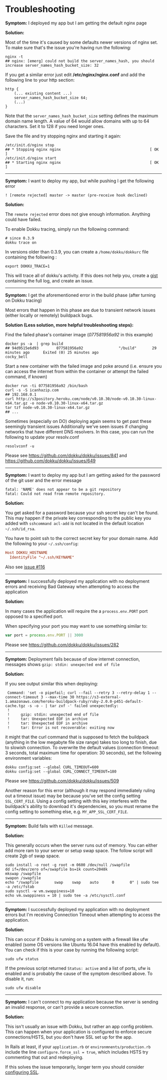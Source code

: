 # Troubleshooting

__Symptom:__ I deployed my app but I am getting the default nginx page

__Solution:__

Most of the time it's caused by some defaults newer versions of nginx set. To make sure that's the issue you're having run the following:

```shell
nginx -t
## nginx: [emerg] could not build the server_names_hash, you should increase server_names_hash_bucket_size: 32
```

If you get a similar error just edit __/etc/nginx/nginx.conf__ and add the following line to your http section:

```nginx
http {
    (... existing content ...)
    server_names_hash_bucket_size 64;
    (...)
}
```

Note that the `server_names_hash_bucket_size` setting defines the maximum domain name length.
A value of 64 would allow domains with up to 64 characters. Set it to 128 if you need longer ones.

Save the file and try stopping nginx and starting it again:

```shell
/etc/init.d/nginx stop
## * Stopping nginx nginx                                        [ OK ]
/etc/init.d/nginx start
## * Starting nginx nginx                                        [ OK ]
```

***

__Symptom:__ I want to deploy my app, but while pushing I get the following error

    ! [remote rejected] master -> master (pre-receive hook declined)

__Solution:__

The `remote rejected` error does not give enough information. Anything could have failed.

To enable Dokku tracing, simply run the following command:

```shell
# since 0.3.9
dokku trace on
```

In versions older than 0.3.9, you can create a `/home/dokku/dokkurc` file containing the following :

```shell
export DOKKU_TRACE=1
```

This will trace all of dokku's activity. If this does not help you, create a [gist](https://gist.github.com) containing the full log, and create an issue.

***

__Symptom:__ I get the aforementioned error in the build phase (after turning on Dokku tracing)

  Most errors that happen in this phase are due to transient network issues (either locally or remotely) buildpack bugs.

__Solution (Less solution, more helpful troubleshooting steps):__

  Find the failed phase's container image (*077581956a92* in this example)

```shell
docker ps -a  | grep build
## 94d9515e6d93        077581956a92                "/build"       29 minutes ago      Exited (0) 25 minutes ago                       cocky_bell
```

  Start a new container with the failed image and poke around (i.e. ensure you can access the internet from within the container or attempt the failed command, if known)

```shell
docker run -ti 077581956a92 /bin/bash
curl -s -S icanhazip.com
## 192.168.0.1
curl http://s3pository.heroku.com/node/v0.10.30/node-v0.10.30-linux-x64.tar.gz -o node-v0.10.30-linux-x64.tar.gz
tar tzf node-v0.10.30-linux-x64.tar.gz
## ...
```

  Sometimes (especially on DO) deploying again seems to get past these seemingly transient issues
  Additionally we've seen issues if changing networks that have different DNS resolvers. In this case, you can run the following to update your resolv.conf

```shell
resolvconf -u
```

Please see https://github.com/dokku/dokku/issues/841 and https://github.com/dokku/dokku/issues/649

***

__Symptom:__ I want to deploy my app but I am getting asked for the password of the git user and the error message

    fatal: 'NAME' does not appear to be a git repository
    fatal: Could not read from remote repository.

__Solution:__

You get asked for a password because your ssh secret key can't be found. This may happen if the private key corresponding to the public key you added with `sshcommand acl-add` is not located in the default location `~/.ssh/id_rsa`.

You have to point ssh to the correct secret key for your domain name. Add the following to your `~/.ssh/config`:

```ini
Host DOKKU_HOSTNAME
  IdentityFile "~/.ssh/KEYNAME"
```

Also see [issue #116](https://github.com/dokku/dokku/issues/116)

***

__Symptom:__ I successfully deployed my application with no deployment errors and receiving Bad Gateway when attempting to access the application

__Solution:__

In many cases the application will require the a `process.env.PORT` port opposed to a specified port.

When specifying your port you may want to use something similar to:

```javascript
var port = process.env.PORT || 3000
```

Please see https://github.com/dokku/dokku/issues/282

***

__Symptom:__ Deployment fails because of slow internet connection, messages shows `gzip: stdin: unexpected end of file`

__Solution:__

If you see output similar this when deploying:

```
 Command: 'set -o pipefail; curl --fail --retry 3 --retry-delay 1 --connect-timeout 3 --max-time 30 https://s3-external-1.amazonaws.com/heroku-buildpack-ruby/ruby-2.0.0-p451-default-cache.tgz -s -o - | tar zxf -' failed unexpectedly:
 !
 !     gzip: stdin: unexpected end of file
 !     tar: Unexpected EOF in archive
 !     tar: Unexpected EOF in archive
 !     tar: Error is not recoverable: exiting now
```

it might that the curl command that is supposed to fetch the buildpack (anything in the low megabyte file size range) takes too long to finish, due to slowish connection.  To overwrite the default values (connection timeout: 3 seconds, total maximum time for operation: 30 seconds), set the following environment variables:

```shell
dokku config:set --global CURL_TIMEOUT=600
dokku config:set --global CURL_CONNECT_TIMEOUT=180
```

Please see https://github.com/dokku/dokku/issues/509

Another reason for this error (although it may respond immediately ruling out a timeout issue) may be because you've set the config setting `SSL_CERT_FILE`. Using a config setting with this key interferes with the buildpack's ability to download it's dependencies, so you must rename the config setting to something else, e.g. `MY_APP_SSL_CERT_FILE`.

***

__Symptom:__ Build fails with `Killed` message.

__Solution:__

This generally occurs when the server runs out of memory. You can either add more ram to your server or setup swap space. The follow script will create 2gb of swap space.

```shell
sudo install -o root -g root -m 0600 /dev/null /swapfile
dd if=/dev/zero of=/swapfile bs=1k count=2048k
mkswap /swapfile
swapon /swapfile
echo "/swapfile       swap    swap    auto      0       0" | sudo tee -a /etc/fstab
sudo sysctl -w vm.swappiness=10
echo vm.swappiness = 10 | sudo tee -a /etc/sysctl.conf
```

***

__Symptom:__ I successfully deployed my application with no deployment errors but I'm receiving Connection Timeout when attempting to access the application.

__Solution:__

This can occur if Dokku is running on a system with a firewall like ufw enabled (some OS versions like Ubuntu 16.04 have this enabled by default). You can check if this is your case by running the following script:

```shell
sudo ufw status
```

If the previous script returned `Status: active` and a list of ports, ufw is enabled and is probably the cause of the symptom described above. To disable it, run:

```shell
sudo ufw disable
```

***

__Symptom:__ I can't connect to my application because the server is sending an invalid response, or can't provide a secure connection.

__Solution:__

This isn't usually an issue with Dokku, but rather an app config problem. This can happen when your application is configured to enforce secure connections/HSTS, but you don't have SSL set up for the app.

In Rails at least, if your `application.rb` or `environmnents/production.rb` include the line `configure.force_ssl = true`, which includes HSTS try commenting that out and redeploying.

If this solves the issue temporarily, longer term you should consider [configuring SSL](http://dokku.viewdocs.io/dokku/configuration/ssl/).
